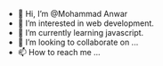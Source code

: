- 👋 Hi, I’m @Mohammad Anwar
- 👀 I’m interested in web development.
- 🌱 I’m currently learning javascript.
- 💞️ I’m looking to collaborate on ...
- 📫 How to reach me ...

<!---
Elyajan/Elyajan is a ✨ special ✨ repository because its `README.md` (this file) appears on your GitHub profile.
You can click the Preview link to take a look at your changes.
--->
